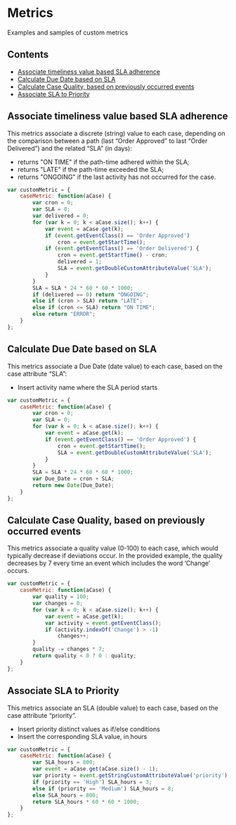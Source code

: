 # Metrics <!-- omit in toc -->

Examples and samples of custom metrics

## Contents <!-- omit in toc -->

* [Associate timeliness value based SLA adherence](#associate-timeliness-value-based-sla-adherence)
* [Calculate Due Date based on SLA](#calculate-due-date-based-on-sla)
* [Calculate Case Quality, based on previously occurred events](#calculate-case-quality-based-on-previously-occurred-events)
* [Associate SLA to Priority](#associate-sla-to-priority)

## Associate timeliness value based SLA adherence

This metrics associate a discrete (string) value to each case, depending on the comparison between a path (last “Order Approved” to last “Order Delivered”) and the related  “SLA” (in days):
* returns "ON TIME" if the path-time adhered within the SLA; 
* returns "LATE" if the path-time exceeded the SLA; 
* returns "ONGOING" if the last activity has not occurred for the case.

```javascript
var customMetric = {
    caseMetric: function(aCase) {
        var cron = 0;
        var SLA = 0;
        var delivered = 0;
        for (var k = 0; k < aCase.size(); k++) {
            var event = aCase.get(k);
            if (event.getEventClass() == 'Order Approved')
                cron = event.getStartTime();
            if (event.getEventClass() == 'Order Delivered') {
                cron = event.getStartTime() - cron;
                delivered = 1;
                SLA = event.getDoubleCustomAttributeValue('SLA');
            }
        }
        SLA = SLA * 24 * 60 * 60 * 1000;
        if (delivered == 0) return "ONGOING";
        else if (cron > SLA) return "LATE";
        else if (cron <= SLA) return "ON TIME";
        else return "ERROR";
    }
};
```

## Calculate Due Date based on SLA

This metrics associate a Due Date (date value) to each case, based on the case attribute “SLA”:
* Insert activity name where the SLA period starts

```javascript
var customMetric = {
    caseMetric: function(aCase) {
        var cron = 0;
        var SLA = 0;
        for (var k = 0; k < aCase.size(); k++) {
            var event = aCase.get(k);
            if (event.getEventClass() == 'Order Approved') {
                cron = event.getStartTime();
                SLA = event.getDoubleCustomAttributeValue('SLA');
            }
        }
        SLA = SLA * 24 * 60 * 60 * 1000;
        var Due_Date = cron + SLA;
        return new Date(Due_Date);
    }
};
```

## Calculate Case Quality, based on previously occurred events

This metrics associate a quality value (0-100) to each case, which would typically decrease if deviations occur.
In the provided example, the quality decreases by 7 every time an event which includes the word ‘Change’ occurs.

```javascript
var customMetric = {
    caseMetric: function(aCase) {
        var quality = 100;
        var changes = 0;
        for (var k = 0; k < aCase.size(); k++) {
            var event = aCase.get(k);
            var activity = event.getEventClass();
            if (activity.indexOf('Change') > -1)
                changes++;
        }
        quality -= changes * 7;
        return quality < 0 ? 0 : quality;
    }
};
```

## Associate SLA to Priority

This metrics associate an SLA (double value) to each case, based on the case attribute “priority”.
* Insert priority distinct values as if/else conditions
* Insert the corresponding SLA value, in hours

```javascript
var customMetric = {
    caseMetric: function(aCase) {
        var SLA_hours = 800;
        var event = aCase.get(aCase.size() - 1);
        var priority = event.getStringCustomAttributeValue('priority');
        if (priority == 'High') SLA_hours = 3;
        else if (priority == 'Medium') SLA_hours = 8;
        else SLA_hours = 800;
        return SLA_hours * 60 * 60 * 1000;
    }
};
```
